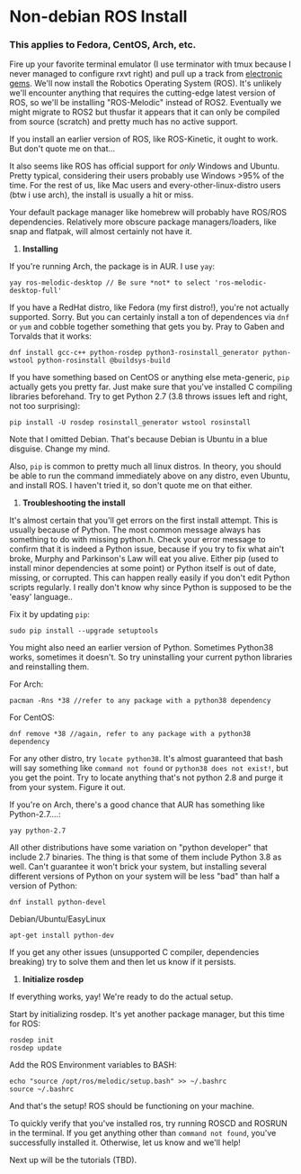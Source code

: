 

# Non-debian ROS Install
### This applies to Fedora, CentOS, Arch, etc.

Fire up your favorite terminal emulator (I use terminator with tmux because I never managed to configure rxvt right) and pull up a track from [electronic gems](https://www.youtube.com/watch?v=8GW6sLrK40k). We'll now install the Robotics Operating System (ROS). It's unlikely we'll encounter anything that requires the cutting-edge latest version of ROS, so we'll be installing "ROS-Melodic" instead of ROS2. Eventually we might migrate to ROS2 but thusfar it appears that it can only be compiled from source (scratch) and pretty much has no active support. 

If you install an earlier version of ROS, like ROS-Kinetic, it ought to work. But don't quote me on that...

It also seems like ROS has official support for _only_ Windows and Ubuntu. Pretty typical, considering their users probably use Windows >95% of the time. For the rest of us, like Mac users and every-other-linux-distro users (btw i use arch), the install is usually a hit or miss. 
 
Your default package manager like homebrew will probably have ROS/ROS dependencies. Relatively more obscure package managers/loaders, like snap and flatpak, will almost certainly not have it. 

1. **Installing**
  
If you're running Arch, the package is in AUR. I use `yay`:  

```
yay ros-melodic-desktop // Be sure *not* to select 'ros-melodic-desktop-full'

```
If you have a RedHat distro, like Fedora (my first distro!), you're not actually supported. Sorry. But you can certainly install a ton of dependences via `dnf` or `yum` and cobble together something that gets you by. Pray to Gaben and Torvalds that it works: 

```
dnf install gcc-c++ python-rosdep python3-rosinstall_generator python-wstool python-rosinstall @buildsys-build

```

If you have something based on CentOS or anything else meta-generic, `pip` actually gets you pretty far. Just make sure that you've installed C compiling libraries beforehand. Try to get Python 2.7 (3.8 throws issues left and right, not too surprising): 

```
pip install -U rosdep rosinstall_generator wstool rosinstall

```

Note that I omitted Debian. That's because Debian is Ubuntu in a blue disguise. Change my mind. 

Also, `pip` is common to pretty much all linux distros. In theory, you should be able to run the command immediately above on any distro, even Ubuntu, and install ROS. I haven't tried it, so don't quote me on that either.  

1. **Troubleshooting the install**

It's almost certain that you'll get errors on the first install attempt. This is usually because of Python. The most common message always has something to do with missing python.h. Check your error message to confirm that it is indeed a Python issue, because if you try to fix what ain't broke, Murphy and Parkinson's Law will eat you alive. Either pip (used to install minor dependencies at some point) or Python itself is out of date, missing, or corrupted. This can happen really easily if you don't edit Python scripts regularly. I really don't know why since Python is supposed to be the 'easy' language..

Fix it by updating `pip`:

```
sudo pip install --upgrade setuptools

```

You might also need an earlier version of Python. Sometimes Python38 works, sometimes it doesn't. So try uninstalling your current python libraries and reinstalling them. 

For Arch:

```
pacman -Rns *38 //refer to any package with a python38 dependency

```

For CentOS: 

```
dnf remove *38 //again, refer to any package with a python38 dependency

```

For any other distro, try `locate python38`. It's almost guaranteed that bash will say something like `command not found` or `python38 does not exist!`, but you get the point. Try to locate anything that's not python 2.8 and purge it from your system. Figure it out. 

If you're on Arch, there's a good chance that AUR has something like Python-2.7....:
```
yay python-2.7 

```

All other distributions have some variation on "python developer" that include 2.7 binaries. The thing is that some of them include Python 3.8 as well. Can't guarantee it won't brick your system, but installing several different versions of Python on your system will be less "bad" than half a version of Python:

```
dnf install python-devel

```

Debian/Ubuntu/EasyLinux 

```
apt-get install python-dev

```

If you get any other issues (unsupported C compiler, dependencies breaking) try to solve them and then let us know if it persists. 

1. **Initialize rosdep**

If everything works, yay! We're ready to do the actual setup. 

Start by initializing rosdep. It's yet another package manager, but this time for ROS:

```
rosdep init
rosdep update

```

Add the ROS Environment variables to BASH:

```
echo "source /opt/ros/melodic/setup.bash" >> ~/.bashrc
source ~/.bashrc

```

And that's the setup! ROS should be functioning on your machine. 

To quickly verify that you've installed ros, try running ROSCD and ROSRUN in the terminal. If you get anything other than `command not found`, you've successfully installed it. Otherwise, let us know and we'll help!

Next up will be the tutorials (TBD).